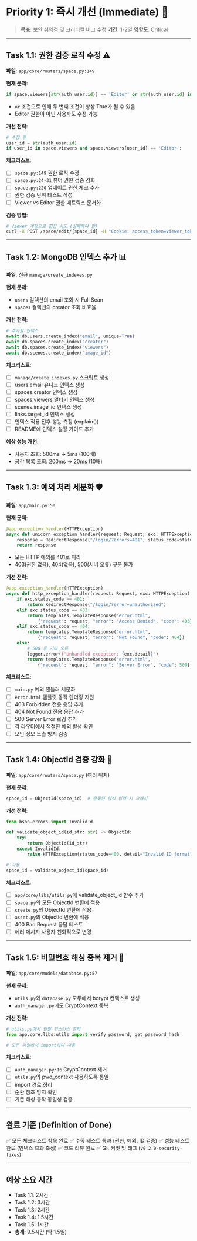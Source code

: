 # Priority 1: 즉시 개선 (Immediate) 🚨

> **목표**: 보안 취약점 및 크리티컬 버그 수정
> **기간**: 1-2일
> **영향도**: Critical

---

## Task 1.1: 권한 검증 로직 수정 ⚠️

**파일**: `app/core/routers/space.py:149`

**현재 문제**:
```python
if space.viewers[str(auth_user.id)] == 'Editor' or str(auth_user.id) in space.viewers:
```
- `or` 조건으로 인해 두 번째 조건이 항상 True가 될 수 있음
- Editor 권한이 아닌 사용자도 수정 가능

**개선 전략**:
```python
# 수정 후
user_id = str(auth_user.id)
if user_id in space.viewers and space.viewers[user_id] == 'Editor':
```

**체크리스트**:
- [ ] `space.py:149` 권한 로직 수정
- [ ] `space.py:24-31` 뷰어 권한 검증 강화
- [ ] `space.py:220` 업데이트 권한 체크 추가
- [ ] 권한 검증 단위 테스트 작성
- [ ] Viewer vs Editor 권한 매트릭스 문서화

**검증 방법**:
```bash
# Viewer 계정으로 편집 시도 (실패해야 함)
curl -X POST /space/edit/{space_id} -H "Cookie: access_token=viewer_token"
```

---

## Task 1.2: MongoDB 인덱스 추가 📊

**파일**: 신규 `manage/create_indexes.py`

**현재 문제**:
- `users` 컬렉션의 email 조회 시 Full Scan
- `spaces` 컬렉션의 creator 조회 비효율

**개선 전략**:
```python
# 추가할 인덱스
await db.users.create_index("email", unique=True)
await db.spaces.create_index("creator")
await db.spaces.create_index("viewers")
await db.scenes.create_index("image_id")
```

**체크리스트**:
- [ ] `manage/create_indexes.py` 스크립트 생성
- [ ] users.email 유니크 인덱스 생성
- [ ] spaces.creator 인덱스 생성
- [ ] spaces.viewers 멀티키 인덱스 생성
- [ ] scenes.image_id 인덱스 생성
- [ ] links.target_id 인덱스 생성
- [ ] 인덱스 적용 전후 성능 측정 (explain())
- [ ] README에 인덱스 설정 가이드 추가

**예상 성능 개선**:
- 사용자 조회: 500ms → 5ms (100배)
- 공간 목록 조회: 200ms → 20ms (10배)

---

## Task 1.3: 예외 처리 세분화 🛡️

**파일**: `app/main.py:50`

**현재 문제**:
```python
@app.exception_handler(HTTPException)
async def unicorn_exception_handler(request: Request, exc: HTTPException):
    response = RedirectResponse("/login/?errors=401", status_code=status.HTTP_302_FOUND)
    return response
```
- 모든 HTTP 예외를 401로 처리
- 403(권한 없음), 404(없음), 500(서버 오류) 구분 불가

**개선 전략**:
```python
@app.exception_handler(HTTPException)
async def http_exception_handler(request: Request, exc: HTTPException):
    if exc.status_code == 401:
        return RedirectResponse("/login/?error=unauthorized")
    elif exc.status_code == 403:
        return templates.TemplateResponse("error.html",
            {"request": request, "error": "Access Denied", "code": 403})
    elif exc.status_code == 404:
        return templates.TemplateResponse("error.html",
            {"request": request, "error": "Not Found", "code": 404})
    else:
        # 500 등 기타 오류
        logger.error(f"Unhandled exception: {exc.detail}")
        return templates.TemplateResponse("error.html",
            {"request": request, "error": "Server Error", "code": 500})
```

**체크리스트**:
- [ ] `main.py` 예외 핸들러 세분화
- [ ] `error.html` 템플릿 동적 렌더링 지원
- [ ] 403 Forbidden 전용 응답 추가
- [ ] 404 Not Found 전용 응답 추가
- [ ] 500 Server Error 로깅 추가
- [ ] 각 라우터에서 적절한 예외 발생 확인
- [ ] 보안 정보 노출 방지 검증

---

## Task 1.4: ObjectId 검증 강화 🔐

**파일**: `app/core/routers/space.py` (여러 위치)

**현재 문제**:
```python
space_id = ObjectId(space_id)  # 잘못된 형식 입력 시 크래시
```

**개선 전략**:
```python
from bson.errors import InvalidId

def validate_object_id(id_str: str) -> ObjectId:
    try:
        return ObjectId(id_str)
    except InvalidId:
        raise HTTPException(status_code=400, detail="Invalid ID format")

# 사용
space_id = validate_object_id(space_id)
```

**체크리스트**:
- [ ] `app/core/libs/utils.py`에 validate_object_id 함수 추가
- [ ] `space.py`의 모든 ObjectId 변환에 적용
- [ ] `create.py`의 ObjectId 변환에 적용
- [ ] `asset.py`의 ObjectId 변환에 적용
- [ ] 400 Bad Request 응답 테스트
- [ ] 에러 메시지 사용자 친화적으로 변경

---

## Task 1.5: 비밀번호 해싱 중복 제거 🔧

**파일**: `app/core/models/database.py:57`

**현재 문제**:
- `utils.py`와 `database.py` 모두에서 bcrypt 컨텍스트 생성
- `auth_manager.py`에도 CryptContext 중복

**개선 전략**:
```python
# utils.py에서 단일 인스턴스 관리
from app.core.libs.utils import verify_password, get_password_hash

# 모든 파일에서 import하여 사용
```

**체크리스트**:
- [ ] `auth_manager.py:16` CryptContext 제거
- [ ] `utils.py`의 pwd_context 사용하도록 통일
- [ ] import 경로 정리
- [ ] 순환 참조 방지 확인
- [ ] 기존 해싱 동작 동일성 검증

---

## 완료 기준 (Definition of Done)

✅ 모든 체크리스트 항목 완료
✅ 수동 테스트 통과 (권한, 예외, ID 검증)
✅ 성능 테스트 완료 (인덱스 효과 측정)
✅ 코드 리뷰 완료
✅ Git 커밋 및 태그 (`v0.2.0-security-fixes`)

---

## 예상 소요 시간
- Task 1.1: 2시간
- Task 1.2: 3시간
- Task 1.3: 2시간
- Task 1.4: 1.5시간
- Task 1.5: 1시간
- **총계**: 9.5시간 (약 1.5일)
